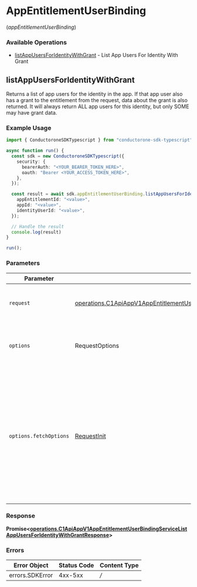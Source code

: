 # AppEntitlementUserBinding
(*appEntitlementUserBinding*)

### Available Operations

* [listAppUsersForIdentityWithGrant](#listappusersforidentitywithgrant) - List App Users For Identity With Grant

## listAppUsersForIdentityWithGrant

Returns a list of app users for the identity in the app. If that app user also has a grant to the entitlement from the request, data about the grant is also returned. It will always return ALL app users for this identity, but only SOME may have grant data.

### Example Usage

```typescript
import { ConductoroneSDKTypescript } from "conductorone-sdk-typescript";

async function run() {
  const sdk = new ConductoroneSDKTypescript({
    security: {
      bearerAuth: "<YOUR_BEARER_TOKEN_HERE>",
      oauth: "Bearer <YOUR_ACCESS_TOKEN_HERE>",
    },
  });

  const result = await sdk.appEntitlementUserBinding.listAppUsersForIdentityWithGrant({
    appEntitlementId: "<value>",
    appId: "<value>",
    identityUserId: "<value>",
  });

  // Handle the result
  console.log(result)
}

run();
```

### Parameters

| Parameter                                                                                                                                                                                                        | Type                                                                                                                                                                                                             | Required                                                                                                                                                                                                         | Description                                                                                                                                                                                                      |
| ---------------------------------------------------------------------------------------------------------------------------------------------------------------------------------------------------------------- | ---------------------------------------------------------------------------------------------------------------------------------------------------------------------------------------------------------------- | ---------------------------------------------------------------------------------------------------------------------------------------------------------------------------------------------------------------- | ---------------------------------------------------------------------------------------------------------------------------------------------------------------------------------------------------------------- |
| `request`                                                                                                                                                                                                        | [operations.C1ApiAppV1AppEntitlementUserBindingServiceListAppUsersForIdentityWithGrantRequest](../../sdk/models/operations/c1apiappv1appentitlementuserbindingservicelistappusersforidentitywithgrantrequest.md) | :heavy_check_mark:                                                                                                                                                                                               | The request object to use for the request.                                                                                                                                                                       |
| `options`                                                                                                                                                                                                        | RequestOptions                                                                                                                                                                                                   | :heavy_minus_sign:                                                                                                                                                                                               | Used to set various options for making HTTP requests.                                                                                                                                                            |
| `options.fetchOptions`                                                                                                                                                                                           | [RequestInit](https://developer.mozilla.org/en-US/docs/Web/API/Request/Request#options)                                                                                                                          | :heavy_minus_sign:                                                                                                                                                                                               | Options that are passed to the underlying HTTP request. This can be used to inject extra headers for examples. All `Request` options, except `method` and `body`, are allowed.                                   |


### Response

**Promise<[operations.C1ApiAppV1AppEntitlementUserBindingServiceListAppUsersForIdentityWithGrantResponse](../../sdk/models/operations/c1apiappv1appentitlementuserbindingservicelistappusersforidentitywithgrantresponse.md)>**
### Errors

| Error Object    | Status Code     | Content Type    |
| --------------- | --------------- | --------------- |
| errors.SDKError | 4xx-5xx         | */*             |
